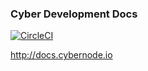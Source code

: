 ### Cyber Development Docs

[![CircleCI](https://img.shields.io/circleci/project/github/cyberFund/knowledge.svg)](https://circleci.com/gh/cyberFund/knowledge)

http://docs.cybernode.io

